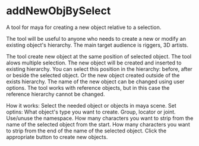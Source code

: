 # addNewObjBySelect
A tool for maya for creating a new object relative to a selection.

The tool will be useful to anyone who needs to create a new or modify an existing object's hierarchy. The main target audience is riggers, 3D artists.

The tool create new object at the same position of selected object.
The tool alows multiple selection.
The new object will be created and inserted to existing hierarchy.
You can select this position in the hierarchy: before, after or beside the selected object.
Or the new object created outside of the exists hierarchy.
The name of the new object can be changed using user options.
The tool works with reference objects, but in this case the reference hierarchy cannot be changed.

How it works:
Select the needed object or objects in maya scene.
Set optins: 
  What object's type you want to create. Group, locator or joint.
  Use/unuse the namespace.
  How many characters you want to strip from the name of the selected object from the start.
  How many characters you want to strip from the end of the name of the selected object.
Click the appropriate button to create new objects.
